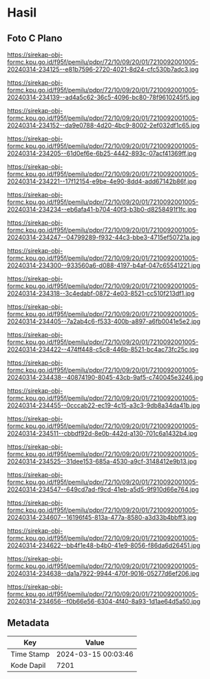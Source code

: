 # Hasil

## Foto C Plano

https://sirekap-obj-formc.kpu.go.id/f95f/pemilu/pdpr/72/10/09/20/01/7210092001005-20240314-234125--e81b7596-2720-4021-8d24-cfc530b7adc3.jpg

https://sirekap-obj-formc.kpu.go.id/f95f/pemilu/pdpr/72/10/09/20/01/7210092001005-20240314-234139--ad4a5c62-36c5-4096-bc80-78f9610245f5.jpg

https://sirekap-obj-formc.kpu.go.id/f95f/pemilu/pdpr/72/10/09/20/01/7210092001005-20240314-234152--da9e0788-4d20-4bc9-8002-2ef032df1c65.jpg

https://sirekap-obj-formc.kpu.go.id/f95f/pemilu/pdpr/72/10/09/20/01/7210092001005-20240314-234205--61d0ef6e-6b25-4442-893c-07acf41369ff.jpg

https://sirekap-obj-formc.kpu.go.id/f95f/pemilu/pdpr/72/10/09/20/01/7210092001005-20240314-234221--17f12154-e9be-4e90-8dd4-add67142b86f.jpg

https://sirekap-obj-formc.kpu.go.id/f95f/pemilu/pdpr/72/10/09/20/01/7210092001005-20240314-234234--eb6afa41-b704-40f3-b3b0-d8258491f1fc.jpg

https://sirekap-obj-formc.kpu.go.id/f95f/pemilu/pdpr/72/10/09/20/01/7210092001005-20240314-234247--04799289-f932-44c3-bbe3-4715ef50721a.jpg

https://sirekap-obj-formc.kpu.go.id/f95f/pemilu/pdpr/72/10/09/20/01/7210092001005-20240314-234300--933560a6-d088-4197-b4af-047c65541221.jpg

https://sirekap-obj-formc.kpu.go.id/f95f/pemilu/pdpr/72/10/09/20/01/7210092001005-20240314-234318--3c4edabf-0872-4e03-8521-cc510f213df1.jpg

https://sirekap-obj-formc.kpu.go.id/f95f/pemilu/pdpr/72/10/09/20/01/7210092001005-20240314-234405--7a2ab4c6-f533-400b-a897-a6fb0041e5e2.jpg

https://sirekap-obj-formc.kpu.go.id/f95f/pemilu/pdpr/72/10/09/20/01/7210092001005-20240314-234422--474ff448-c5c8-446b-8521-bc4ac73fc25c.jpg

https://sirekap-obj-formc.kpu.go.id/f95f/pemilu/pdpr/72/10/09/20/01/7210092001005-20240314-234438--40874190-8045-43cb-9af5-c740045e3246.jpg

https://sirekap-obj-formc.kpu.go.id/f95f/pemilu/pdpr/72/10/09/20/01/7210092001005-20240314-234455--0cccab22-ec19-4c15-a3c3-9db8a34da41b.jpg

https://sirekap-obj-formc.kpu.go.id/f95f/pemilu/pdpr/72/10/09/20/01/7210092001005-20240314-234511--cbbdf92d-8e0b-442d-a130-701c6a1432b4.jpg

https://sirekap-obj-formc.kpu.go.id/f95f/pemilu/pdpr/72/10/09/20/01/7210092001005-20240314-234525--31dee153-685a-4530-a9cf-3148412e9b13.jpg

https://sirekap-obj-formc.kpu.go.id/f95f/pemilu/pdpr/72/10/09/20/01/7210092001005-20240314-234547--649cd7ad-f9cd-41eb-a5d5-9f910d66e764.jpg

https://sirekap-obj-formc.kpu.go.id/f95f/pemilu/pdpr/72/10/09/20/01/7210092001005-20240314-234607--16196f45-813a-477a-8580-a3d33b4bbff3.jpg

https://sirekap-obj-formc.kpu.go.id/f95f/pemilu/pdpr/72/10/09/20/01/7210092001005-20240314-234622--bb4f1e48-b4b0-41e9-8056-f86da6d26451.jpg

https://sirekap-obj-formc.kpu.go.id/f95f/pemilu/pdpr/72/10/09/20/01/7210092001005-20240314-234638--da1a7922-9944-470f-9016-05277d6ef206.jpg

https://sirekap-obj-formc.kpu.go.id/f95f/pemilu/pdpr/72/10/09/20/01/7210092001005-20240314-234656--f0b66e56-6304-4f40-8a93-1d1ae64d5a50.jpg


## Metadata

| Key        | Value               |
| ---------- | ------------------- |
| Time Stamp | 2024-03-15 00:03:46 |
| Kode Dapil | 7201                |




